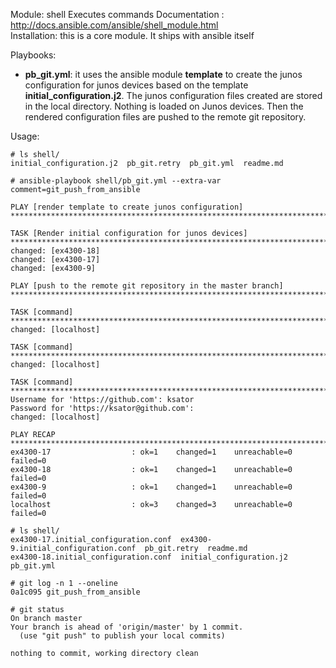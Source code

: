 Module: shell
Executes commands
Documentation : http://docs.ansible.com/ansible/shell_module.html  
Installation: this is a core module. It ships with ansible itself  

Playbooks:  
- **pb_git.yml**: it uses the ansible module **template** to create the junos configuration for junos devices based on the template **initial_configuration.j2**. The junos configuration files created are stored in the local directory. Nothing is loaded on Junos devices. Then the rendered configuration files are pushed to the remote git repository.


Usage:   
```
# ls shell/
initial_configuration.j2  pb_git.retry  pb_git.yml  readme.md
```
```
# ansible-playbook shell/pb_git.yml --extra-var comment=git_push_from_ansible

PLAY [render template to create junos configuration] *********************************************************************************************************************

TASK [Render initial configuration for junos devices] ********************************************************************************************************************
changed: [ex4300-18]
changed: [ex4300-17]
changed: [ex4300-9]

PLAY [push to the remote git repository in the master branch] ************************************************************************************************************

TASK [command] ***********************************************************************************************************************************************************
changed: [localhost]

TASK [command] ***********************************************************************************************************************************************************
changed: [localhost]

TASK [command] ***********************************************************************************************************************************************************
Username for 'https://github.com': ksator
Password for 'https://ksator@github.com': 
changed: [localhost]

PLAY RECAP ***************************************************************************************************************************************************************
ex4300-17                  : ok=1    changed=1    unreachable=0    failed=0   
ex4300-18                  : ok=1    changed=1    unreachable=0    failed=0   
ex4300-9                   : ok=1    changed=1    unreachable=0    failed=0   
localhost                  : ok=3    changed=3    unreachable=0    failed=0   

```
```
# ls shell/
ex4300-17.initial_configuration.conf  ex4300-9.initial_configuration.conf  pb_git.retry  readme.md
ex4300-18.initial_configuration.conf  initial_configuration.j2             pb_git.yml
```
```
# git log -n 1 --oneline
0a1c095 git_push_from_ansible
```
```
# git status 
On branch master
Your branch is ahead of 'origin/master' by 1 commit.
  (use "git push" to publish your local commits)

nothing to commit, working directory clean
```
